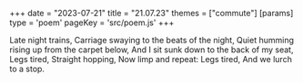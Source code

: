 +++
date = "2023-07-21"
title = "21.07.23"
themes = ["commute"]
[params]
  type = 'poem'
  pageKey = 'src/poem.js'
+++

Late night trains,
Carriage swaying to the beats of the night,
Quiet humming rising up from the carpet below,
And I sit sunk down to the back of my seat,
Legs tired,
Straight hopping,
Now limp and repeat:
Legs tired,
And we lurch to a stop.
